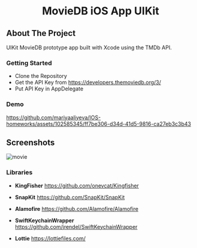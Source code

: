  <h1 align="center">MovieDB iOS App UIKit</h1>

<!-- ABOUT THE PROJECT -->
## About The Project

UIKit MovieDB prototype app built with Xcode using the TMDb API.

### Getting Started

* Clone the Repository
* Get the API Key from https://developers.themoviedb.org/3/
* Put API Key in AppDelegate

### Demo

https://github.com/mariyaaliyeva/IOS-homeworks/assets/102585345/ff7be306-d34d-41d5-9816-ca27eb3c3b43

## Screenshots
![movie](https://github.com/mariyaaliyeva/IOS-homeworks/assets/102585345/2fd4d3fd-2aa6-423b-b91f-3df437d2e2c8)

### Libraries

* **<span>KingFisher</span>**  https://github.com/onevcat/Kingfisher

* **<span>SnapKit</span>**  https://github.com/SnapKit/SnapKit

* **<span>Alamofire</span>**  https://github.com/Alamofire/Alamofire

* **<span>SwiftKeychainWrapper</span>**  https://github.com/jrendel/SwiftKeychainWrapper

* **<span>Lottie</span>**  https://lottiefiles.com/


